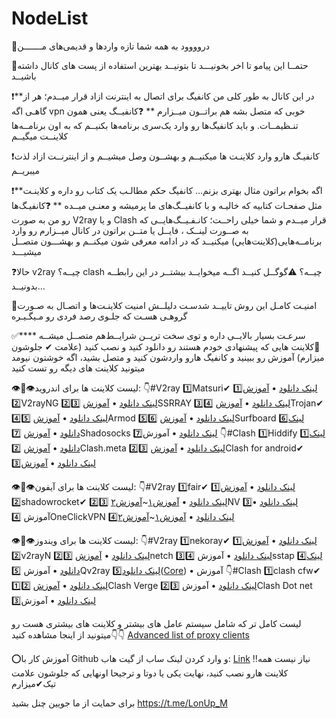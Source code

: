 # NodeList

🌚دروووود به همه شما تازه وارد‌ها و قدیمی‌های مـــــــن

🚨حتمــا این پیامو تا اخر بخونیـــد تا بتونیــد بهترین استفاده از پست های کانال داشته باشیــد

❗**در این کانال به طور کلی من کانفیگ برای اتصال به اینترنت ازاد قرار میــدم؛ هر از گاهـی اگه vpn خوبی که متصل بشه هم براتــون میــزارم
**
❓کانفیــگ یعنی همون تنـظیمــات. و باید کانفیگ‌ها رو وارد یک‌سری برنامه‌ها بکنیــم که به اون برنامــه‌ها کلاینــت میگیــم

❗کانفیـگ هارو وارد کلاینـت ها میکنیــم و بهشــون وصل میشیــم و از اینترنــت ازاد لذت میبریــم

❗**اگه بخوام براتون مثال بهتری بزنم… کانفیگ حکم مطالـب یک کتاب رو داره و کلاینـت مثل صفحـات کتابیه که خالیـه و با کانفیــگ‌های ما پرمیشه و معنـی میــده
**
❓کانفیـگ‌ها رو من به صورت V2ray و یا Clash قرار میــدم و شما خیلی راحــت؛ کانـفـیــگ‌هایــی که به صــورت لینــک ، فایــل یا متــن براتون در کانال میــزارم رو وارد برنامــه‌هایی(کلاینت‌هايي) میکنیــد که در ادامه معرفی شون میکنــم و بهشـــون متصــل میشیـــد

❓حالا v2ray چیــه؟ clash چیــه؟
⚠گوگــل کنیــد اگــه میخوایــد بیشتــر در این رابطــه بدونیــد…

💯امنیـت کامـل این روش تاییــد شدسـت دلیلــش امنیت کلاینـت‌ها و اتصـال به صـورت گروهـی هسـت که جلـوی رصد فردی رو مـیگـیـره

✅**سرعـت بسیار بالایــی داره و توی سخت تریــن شرایــط‌هم متصــل میشــه
**
🔆کلاینت هایی که پیشنهادی خودم هستند رو دانلود کنید و نصب کنید (علامت ✔ جلوشون میزارم) آموزش رو ببینید و کانفیگ هارو واردشون کنید و متصل بشید، اگه خوشتون نیومد میتونید کلاینت های دیگه رو تست کنید

👁👄👁لیست کلاینت ها برای اندروید:
👇#V2ray
1️⃣Matsuri✔
1️⃣[لینک دانلود](https://play.google.com/store/apps/details?id=moe.matsuri.lite) • [آموزش](https://t.me/LonUp_M/973)
2️⃣V2rayNG
2️⃣[لینک دانلود](https://github.com/2dust/v2rayNG/releases/download/1.8.2/v2rayNG_1.8.2.apk) • [آموزش](https://t.me/LonUp_M/964)
3️⃣SSRRAY
3️⃣[لینک دانلود](https://github.com/xxf098/shadowsocksr-v2ray-trojan-android/releases/download/v3.8.23/ssrray-release-3.8.23.apk) • [آموزش](https://t.me/LonUp_M/994)
4️⃣Trojan✔
4️⃣[لینک دانلود](https://play.google.com/store/apps/details?id=com.crosserr.trojan) • [آموزش](https://t.me/LonUp_M/760)
5️⃣Armod
5️⃣[لینک دانلود](https://play.google.com/store/apps/details?id=com.artunnel57) • [آموزش](https://t.me/LonUp_M/996)
6️⃣Surfboard
6️⃣[لینک دانلود](https://github.com/getsurfboard/surfboard/releases/download/2.20.6/mobile-universal-release.apk) • [آموزش](https://t.me/LonUp_M/997)
7️⃣Shadosocks
7️⃣[لینک دانلود](https://github.com/shadowsocks/shadowsocks-android/releases/download/v5.3.3/shadowsocks-universal-5.3.3.apk) • آموزش
👇#Clash
1️⃣Hiddify
1️⃣[لینک دانلود](https://github.com/hiddify/HiddifyProxyAndroid/releases/download/v0.14/hiddify-2.6.9-h0.14-meta-alpha-universal-release.apk) • [آموزش](https://t.me/LonUp_M/947)
2️⃣Clash.meta
2️⃣[لینک دانلود](https://f-droid.org/repo/com.github.metacubex.clash.meta_207000.apk) • [آموزش](https://t.me/LonUp_M/947)
3️⃣Clash for android✔
3️⃣[لینک دانلود](https://github.com/Kr328/ClashForAndroid/releases/download/v2.5.12/cfa-2.5.12-premium-universal-release.apk) • [آموزش](https://t.me/LonUp_M/947)

👁👄👁لیست کلاینت ها برای آیفون:
👇#V2ray
1️⃣fair✔
1️⃣[لینک دانلود](https://apps.apple.com/us/app/fair-vpn/id1533873488) • [آموزش](https://t.me/LonUp_M/901?single)
2️⃣shadowrocket✔
2️⃣[لینک دانلود](https://apps.apple.com/us/app/shadowrocket/id932747118) • [آموزش۱](https://t.me/LonUp_M/923)~[آموزش۲](https://t.me/LonUp_M/924)
3️⃣NV
3️⃣[لینک دانلود](https://apps.apple.com/us/app/napsternetv/id1629465476) • آموزش
4️⃣OneClickVPN
4️⃣[لینک دانلود](https://apps.apple.com/us/app/id1545555197) • [آموزش۱](https://t.me/LonUp_M/921?single)~[آموزش۲](https://t.me/LonUp_M/925)

👁👄👁لیست کلاینت ها برای ویندوز:
👇#V2ray
1️⃣nekoray✔
1️⃣[لینک دانلود](https://github.com/MatsuriDayo/nekoray/releases/download/2.20/nekoray-2.20-2023-03-25-windows64.zip) • [آموزش](https://t.me/LonUp_M/967)
2️⃣v2rayN
2️⃣[لینک دانلود](https://github.com/2dust/v2rayN/releases/download/5.39/v2rayN-Core.zip) • [آموزش](https://t.me/LonUp_M/969)
3️⃣netch
3️⃣[لینک دانلود](https://github.com/netchx/netch/releases/download/1.9.7/Netch.7z) • آموزش
4️⃣sstap
4️⃣[لینک دانلود](https://raw.githubusercontent.com/githello123/sstap/master/SSTap-beta-setup-1.1.0.1.exe.7z) • آموزش
5️⃣Qv2ray
5️⃣[لینک دانلود](https://github.com/Qv2ray/Qv2ray/releases/download/v2.7.0/Qv2ray-v2.7.0-Windows-Installer.exe)([Core](https://github.com/v2fly/v2ray-core/releases/download/v5.4.1/v2ray-windows-64.zip)) • آموزش
👇#Clash
1️⃣clash cfw✔
1️⃣[لینک دانلود](https://github.com/Fndroid/clash_for_windows_pkg/releases/download/0.20.19/Clash.for.Windows.Setup.0.20.19.exe) • [آموزش](https://t.me/LonUp_M/968)
2️⃣Clash Verge
2️⃣[لینک دانلود](https://github.com/zzzgydi/clash-verge/releases/download/v1.3.0/Clash.Verge_1.3.0_x64_en-US.msi) • آموزش
3️⃣Clash Dot net
3️⃣[لینک دانلود](https://t.me/ClashDotNetFramework/12) • آموزش

لیست کامل تر که شامل سیستم عامل های بیشتر و کلاینت های بیشتری هست رو میتونید از اینجا مشاهده کنید👇👇
[Advanced list of proxy clients](https://telegra.ph/لیست-بهترین-کلاینت%E2%80%8Cها-برای-اتصال-به-پروکسی-آموزش-01-26)

⭕آموزش کار با Github و وارد کردن لینک ساب از گیت هاب: [Link](https://t.me/LonUp_M/927)
‼نیاز نیست همه کلاینت هارو نصب کنید، نهایت یکی یا دوتا و ترجیحا اونهایی که جلوشون علامت تیک✔میزارم

برای حمایت از ما جویین چنل بشید
https://t.me/LonUp_M
